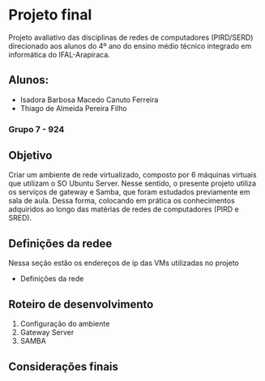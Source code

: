 # Projeto final 

Projeto avaliativo das disciplinas de redes de computadores (PIRD/SERD) direcionado aos alunos do 4º ano do ensino médio técnico integrado em informática do IFAL-Arapiraca.


## Alunos:
* Isadora Barbosa Macedo Canuto Ferreira
* Thiago de Almeida Pereira Filho
###       Grupo 7 - 924

## Objetivo

Criar um ambiente de rede virtualizado, composto por 6 máquinas virtuais que utilizam o SO Ubuntu Server. Nesse sentido, o presente projeto utiliza os serviços de gateway e Samba, que foram estudados previamente em sala de aula. Dessa forma, colocando em prática os conhecimentos adquiridos ao longo das matérias de redes de computadores (PIRD e SRED). 

## Definições da redee
Nessa seção estão os endereços de ip das VMs utilizadas no projeto

* Definições da rede


## Roteiro de desenvolvimento

1. Configuração do ambiente 
2. Gateway Server
3. SAMBA


## Considerações finais
